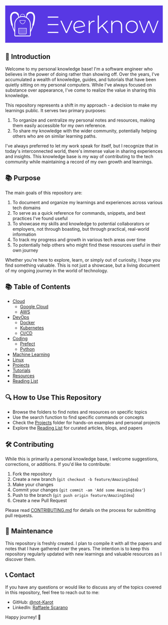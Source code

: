 ![everknow](everknow.png)

## 🌟 Introduction

Welcome to my personal knowledge base! I'm a software engineer who believes in the power of doing rather than showing off. Over the years, I've accumulated a wealth of knowledge, guides, and tutorials that have been quietly sitting on my personal computers. While I've always focused on substance over appearance, I've come to realize the value in sharing this knowledge.

This repository represents a shift in my approach - a decision to make my learnings public. It serves two primary purposes:

1. To organize and centralize my personal notes and resources, making them easily accessible for my own reference.
2. To share my knowledge with the wider community, potentially helping others who are on similar learning paths.

I've always preferred to let my work speak for itself, but I recognize that in today's interconnected world, there's immense value in sharing experiences and insights. This knowledge base is my way of contributing to the tech community while maintaining a record of my own growth and learnings.

## 📚 Purpose

The main goals of this repository are:

1. To document and organize my learnings and experiences across various tech domains
2. To serve as a quick reference for commands, snippets, and best practices I've found useful
3. To showcase my skills and knowledge to potential collaborators or employers, not through boasting, but through practical, real-world information
4. To track my progress and growth in various tech areas over time
5. To potentially help others who might find these resources useful in their own journey

Whether you're here to explore, learn, or simply out of curiosity, I hope you find something valuable. This is not just a showcase, but a living document of my ongoing journey in the world of technology.

## 📚 Table of Contents

- [Cloud](./cloud/)
  - [Google Cloud](./cloud/google-cloud/)
  - [AWS](./cloud/aws/)
- [DevOps](./devops/)
  - [Docker](./devops/docker/)
  - [Kubernetes](./devops/kubernetes/)
  - [CI/CD](./devops/ci-cd/)
- [Coding](./programming/)
  - [Prefect](./coding/prefect/)
  - [Python](./coding/python/)
- [Machine Learning](./data-engineering/)
- [Linux](./linux/)
- [Projects](./projects/)
- [Tutorials](./tutorials/)
- [Resources](./resources/)
- [Reading List](./reading-list/)

## 🔍 How to Use This Repository

- Browse the folders to find notes and resources on specific topics
- Use the search function to find specific commands or concepts
- Check the [Projects](./projects/) folder for hands-on examples and personal projects
- Explore the [Reading List](./reading-list/) for curated articles, blogs, and papers

## 🛠️ Contributing

While this is primarily a personal knowledge base, I welcome suggestions, corrections, or additions. If you'd like to contribute:

1. Fork the repository
2. Create a new branch (`git checkout -b feature/AmazingIdea`)
3. Make your changes
4. Commit your changes (`git commit -am 'Add some AmazingIdea'`)
5. Push to the branch (`git push origin feature/AmazingIdea`)
6. Create a new Pull Request

Please read [CONTRIBUTING.md](CONTRIBUTING.md) for details on the process for submitting pull requests.

## 📅 Maintenance

This repository is freshly created. I plan to compile it with all the papers and notes that I have gathered over the
years. The intention is to keep this repository regularly updated with new learnings and valuable resources as I
discover them.

## 📞 Contact

If you have any questions or would like to discuss any of the topics covered in this repository, feel free to reach out to me:

- GitHub: [@not-Karot](https://github.com/not-Karot)
- LinkedIn: [Raffaele Scarano](https://www.linkedin.com/in/raffaele-scarano/)

Happy journey! 🚀